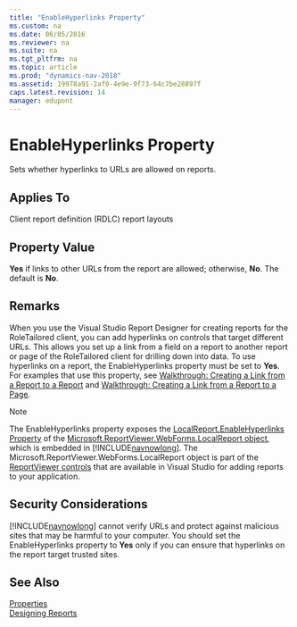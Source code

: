 ```yaml
---
title: "EnableHyperlinks Property"
ms.custom: na
ms.date: 06/05/2016
ms.reviewer: na
ms.suite: na
ms.tgt_pltfrm: na
ms.topic: article
ms.prod: "dynamics-nav-2018"
ms.assetid: 19978a91-2af9-4e9e-9f73-64c7be28897f
caps.latest.revision: 14
manager: edupont
---
```

# EnableHyperlinks Property
Sets whether hyperlinks to URLs are allowed on reports.  
  
## Applies To  
 Client report definition \(RDLC\) report layouts  
  
## Property Value  
 **Yes** if links to other URLs from the report are allowed; otherwise, **No**. The default is **No**.  
  
## Remarks  
 When you use the Visual Studio Report Designer for creating reports for the RoleTailored client, you can add hyperlinks on controls that target different URLs. This allows you set up a link from a field on a report to another report or page of the RoleTailored client for drilling down into data. To use hyperlinks on a report, the EnableHyperlinks property must be set to **Yes**. For examples that use this property, see [Walkthrough: Creating a Link from a Report to a Report](Walkthrough--Creating-a-Link-from-a-Report-to-a-Report.md) and [Walkthrough: Creating a Link from a Report to a Page](Walkthrough--Creating-a-Link-from-a-Report-to-a-Page.md).  
  
> [!NOTE]  
>  The EnableHyperlinks property exposes the [LocalReport.EnableHyperlinks Property](http://go.microsoft.com/fwlink/?LinkId=222520&clcid=0x409) of the [Microsoft.ReportViewer.WebForms.LocalReport object](http://go.microsoft.com/fwlink/?LinkId=222521&clcid=0x409), which is embedded in [!INCLUDE[navnowlong](includes/navnowlong_md.md)]. The Microsoft.ReportViewer.WebForms.LocalReport object is part of the [ReportViewer controls](http://go.microsoft.com/fwlink/?LinkID=222518&clcid=0x409) that are available in Visual Studio for adding reports to your application.  
  
## Security Considerations  
 [!INCLUDE[navnowlong](includes/navnowlong_md.md)] cannot verify URLs and protect against malicious sites that may be harmful to your computer. You should set the EnableHyperlinks property to **Yes** only if you can ensure that hyperlinks on the report target trusted sites.  
  
## See Also  
 [Properties](Properties.md)   
 [Designing Reports](Designing-Reports.md)